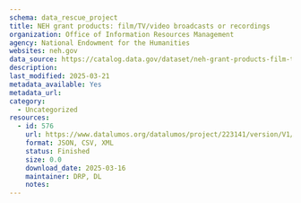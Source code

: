 ```yaml
---
schema: data_rescue_project 
title: NEH grant products: film/TV/video broadcasts or recordings
organization: Office of Information Resources Management
agency: National Endowment for the Humanities
websites: neh.gov
data_source: https://catalog.data.gov/dataset/neh-grant-products-film-tv-video-broadcasts-or-recordings
description: 
last_modified: 2025-03-21
metadata_available: Yes
metadata_url: 
category:
  - Uncategorized
resources:
  - id: 576
    url: https://www.datalumos.org/datalumos/project/223141/version/V1/view
    format: JSON, CSV, XML
    status: Finished
    size: 0.0
    download_date: 2025-03-16
    maintainer: DRP, DL
    notes: 
---
```

